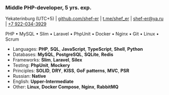 ### Middle PHP-developer, 5 yrs. exp.

Yekaterinburg (UTC+5) | [github.com/shef-er](https://github.com/shef-er) | [t.me/shef_er](https://t.me/shef_er) | [shef-er@ya.ru](mailto:shef-er@ya.ru) | [+7 922-034-3929](tel:+79220343929)  

PHP • MySQL • Slim • Laravel • PhpUnit • Docker • Nginx • Git • Linux • Scrum

* Languages: **PHP**, **SQL**, **JavaScript**, **TypeScript**, **Shell**, **Python**
* Databases: **MySQL**, **PostgreSQL**, **SQLite**, **Redis**
* Frameworks: **Slim**, **Laravel**, **Silex**
* Testing: **PhpUnit**, **Mockery**
* Principles: **SOLID**, **DRY**, **KISS**, **GoF patterns**, **MVC**, **PSR**
* Russian: **Native**
* English: **Upper-Intermediate**
* Other: **Linux**, **Docker Compose**, **Nginx**, **RabbitMQ**
